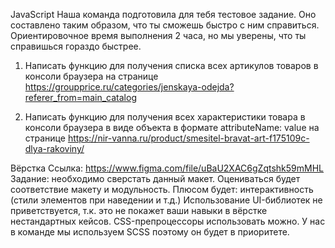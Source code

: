 JavaScript
Наша команда подготовила для тебя тестовое задание. Оно составлено таким образом, что ты сможешь быстро с ним справиться. Ориентировочное время выполнения 2 часа, но мы уверены, что ты справишься гораздо быстрее.

1.  Написать функцию для получения списка всех артикулов товаров в консоли браузера на странице https://groupprice.ru/categories/jenskaya-odejda?referer_from=main_catalog

2.  Написать функцию для получения всех характеристики товара в консоли браузера в виде объекта в формате attributeName: value на странице https://nir-vanna.ru/product/smesitel-bravat-art-f175109c-dlya-rakoviny/

Вёрстка
Ссылка: https://www.figma.com/file/uBaU2XAC6gZqtshk59mMHL
Задание: необходимо сверстать данный макет.
Оцениваться будет соответствие макету и модульность.
Плюсом будет: интерактивность (стили элементов при наведении и т.д.)
Использование UI-библиотек не приветствуется, т.к. это не покажет ваши навыки в вёрстке нестандартных кейсов.
CSS-препроцессоры использовать можно. У нас в команде мы используем SCSS поэтому он будет в приоритете.
